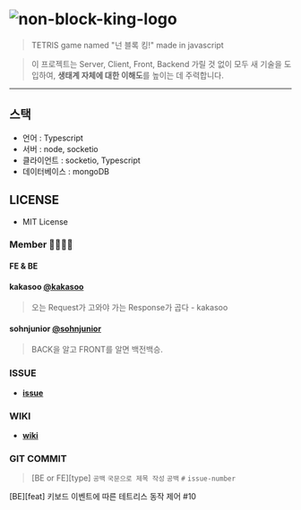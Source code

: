 # ![non-block-king-logo](https://img1.daumcdn.net/thumb/R1280x0/?scode=mtistory2&fname=https%3A%2F%2Fblog.kakaocdn.net%2Fdn%2F9S3GE%2FbtqMhtnTQNV%2F6uW8vlZHBx23f8MIrBhXMK%2Fimg.png)



> TETRIS game named "넌 블록 킹!" made in javascript

>   이 프로젝트는 Server, Client, Front, Backend 가릴 것 없이 모두 새 기술을 도입하여, **생태계 자체에 대한 이해도**를 높이는 데 주력합니다.

---



## 스택

- 언어 : Typescript
- 서버 : node, socketio
- 클라이언트 : socketio, Typescript
- 데이터베이스 : mongoDB


## LICENSE

-   MIT License



### Member 👨‍👩‍👦‍👦

#### **FE & BE**

#### kakasoo [@kakasoo](https://github.com/kakasoo)

>오는 Request가 고와야 가는 Response가 곱다 - kakasoo

#### sohnjunior [@sohnjunior](https://github.com/sohnjunior)

>BACK을 알고 FRONT를 알면 백전백승.



### ISSUE

-   **[issue](https://github.com/forest-membership/non-block-king/issues)**



### WIKI

-   **[wiki](https://github.com/forest-membership/non-block-king/wiki)**



### GIT COMMIT

>   \[BE or FE][type]  `공백` `국문으로 제목 작성` `공백` `#` `issue-number`

\[BE][feat] 키보드 이벤트에 따른 테트리스 동작 제어 #10 
